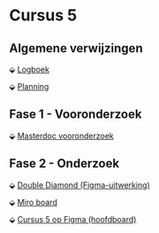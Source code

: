 # Cursus 5

## Algemene verwijzingen
&#11033; [Logboek](https://hannl-my.sharepoint.com/:w:/r/personal/n_dijkstra7_student_han_nl/_layouts/15/Doc.aspx?sourcedoc=%7B2F70742B-50CC-4A8E-B0B9-60B258FE4B1C%7D&file=Logboek_cursus5.docx&fromShare=true&action=default&mobileredirect=true)

&#11033; [Planning](https://github.com/users/ehhermans/projects/7/views/1)

## Fase 1 - Vooronderzoek
&#11033; [Masterdoc vooronderzoek](https://github.com/ehhermans/cursus5/blob/main/Fase%201%20-%20Vooronderzoek/Masterdoc.md)

## Fase 2 - Onderzoek
&#11033; [Double Diamond (Figma-uitwerking)](https://www.figma.com/design/Q5d65IkA5hxKeK241ocRbZ/Projectplan?node-id=0-1&t=xzkDN4VDlyEQagu0-1)

&#11033; [Miro board](https://miro.com/welcomeonboard/NXpEMUpVc0VVaVp0dDFibUNLOWhPUWY5WHhxRHRIeWdBVVZOL0p2UnAveWZuMFZCMmtpTFdIOHE2cUZ5ZXBlYWg5RTNNUHhkT0FGbmJWQkQrQ01xMFkwUTQ2YkdXMmd4RjkyWiswSERBam5mN3NCN3ZOVW5QUEluUDMySWJ0TCtQdGo1ZEV3bUdPQWRZUHQzSGl6V2NBPT0hdjE=?share_link_id=795518648846)

&#11033; [Cursus 5 op Figma (hoofdboard)](https://www.figma.com/board/3T50ejbKfZZ9F3sDqKnSXG/Cursus-6?node-id=0-1&t=TieI34I1kjN5I2cO-1)
